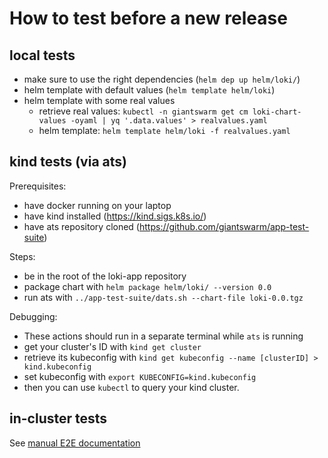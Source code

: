 # How to test before a new release

## local tests

- make sure to use the right dependencies (`helm dep up helm/loki/`)
- helm template with default values (`helm template helm/loki`)
- helm template with some real values
  - retrieve real values: `kubectl -n giantswarm get cm loki-chart-values -oyaml | yq '.data.values' > realvalues.yaml`
  - helm template: `helm template helm/loki -f realvalues.yaml`

## kind tests (via ats)

Prerequisites:
- have docker running on your laptop
- have kind installed (https://kind.sigs.k8s.io/)
- have ats repository cloned (https://github.com/giantswarm/app-test-suite)

Steps:
- be in the root of the loki-app repository
- package chart with `helm package helm/loki/ --version 0.0`
- run ats with `../app-test-suite/dats.sh --chart-file loki-0.0.tgz`

Debugging:
- These actions should run in a separate terminal while `ats` is running
- get your cluster's ID with `kind get cluster`
- retrieve its kubeconfig with `kind get kubeconfig --name [clusterID] > kind.kubeconfig`
- set kubeconfig with `export KUBECONFIG=kind.kubeconfig`
- then you can use `kubectl` to query your kind cluster.

## in-cluster tests

See [manual E2E documentation](tests/manual_e2e/README.md)
